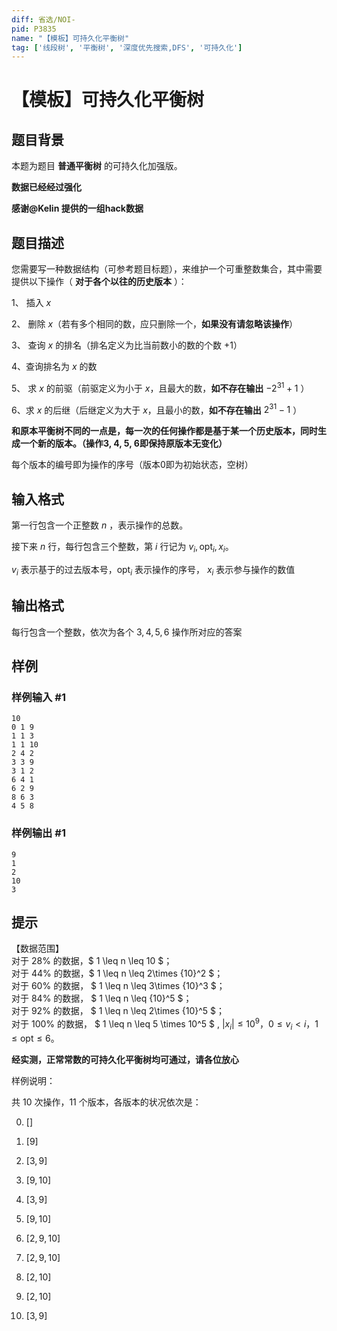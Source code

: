 ```yaml
---
diff: 省选/NOI-
pid: P3835
name: "【模板】可持久化平衡树"
tag: ['线段树', '平衡树', '深度优先搜索,DFS', '可持久化']
---
```

# 【模板】可持久化平衡树
## 题目背景

本题为题目 **普通平衡树** 的可持久化加强版。

**数据已经经过强化**

**感谢@Kelin 提供的一组hack数据**

## 题目描述

您需要写一种数据结构（可参考题目标题），来维护一个可重整数集合，其中需要提供以下操作（ **对于各个以往的历史版本** ）：


1、 插入 $x$

2、 删除 $x$（若有多个相同的数，应只删除一个，**如果没有请忽略该操作**）


3、 查询 $x$ 的排名（排名定义为比当前数小的数的个数 $+1$）


4、查询排名为 $x$ 的数


5、 求 $x$ 的前驱（前驱定义为小于 $x$，且最大的数，**如不存在输出** $-2^{31}+1$ ）


6、求 $x$ 的后继（后继定义为大于 $x$，且最小的数，**如不存在输出** $2^{31}-1$ ）


**和原本平衡树不同的一点是，每一次的任何操作都是基于某一个历史版本，同时生成一个新的版本。（操作3, 4, 5, 6即保持原版本无变化）**

每个版本的编号即为操作的序号（版本0即为初始状态，空树）

## 输入格式

第一行包含一个正整数 $n$ ，表示操作的总数。

接下来 $n$ 行，每行包含三个整数，第 $i$ 行记为 $v_i, \text{opt}_i, x_i$。

$v_i$ 表示基于的过去版本号，$\text{opt}_i$ 表示操作的序号， $x_i$ 表示参与操作的数值

## 输出格式

每行包含一个整数，依次为各个 $3,4,5,6$ 操作所对应的答案

## 样例

### 样例输入 #1
```
10
0 1 9
1 1 3
1 1 10
2 4 2
3 3 9
3 1 2
6 4 1
6 2 9
8 6 3
4 5 8
```
### 样例输出 #1
```
9
1
2
10
3
```
## 提示

【数据范围】   
对于 $28\%$ 的数据，$ 1 \leq n \leq 10 $；   
对于 $44\%$ 的数据，$ 1 \leq n \leq 2\times {10}^2 $；   
对于 $60\%$ 的数据， $ 1 \leq n \leq 3\times {10}^3 $；   
对于 $84\%$ 的数据， $ 1 \leq n \leq {10}^5 $；   
对于 $92\%$ 的数据， $ 1 \leq n \leq 2\times {10}^5 $；   
对于 $100\%$ 的数据， $ 1 \leq n \leq 5 \times  10^5 $ , $|x_i| \leq {10}^9$，$0 \le v_i < i$，$1\le \text{opt} \le 6$。

**经实测，正常常数的可持久化平衡树均可通过，请各位放心**



样例说明：

共 $10$ 次操作，$11$ 个版本，各版本的状况依次是：

0.  $[]$

1.  $[9]$

2.  $[3, 9]$

3.  $[9, 10]$

4.  $[3, 9]$

5.  $[9, 10]$

6.  $[2, 9, 10]$

7.  $[2, 9, 10]$

8.  $[2, 10]$

9.  $[2, 10]$

10.  $[3, 9]$

